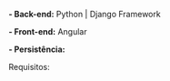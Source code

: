 **- Back-end:** Python | Django Framework <p>
**- Front-end:** Angular <p>
**- Persistência:** <p>

Requisitos:
